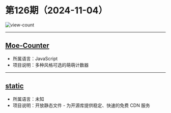 # 第126期（2024-11-04）

![view-count](https://count.getloli.com/@xiaoxuan6-weekly-20241104)

---
## [Moe-Counter](https://github.com/journey-ad/Moe-Counter)
- 所属语言：JavaScript
- 项目说明：多种风格可选的萌萌计数器
---
## [static](https://github.com/staticfile/static)
- 所属语言：未知
- 项目说明：开放静态文件 - 为开源库提供稳定、快速的免费 CDN 服务

